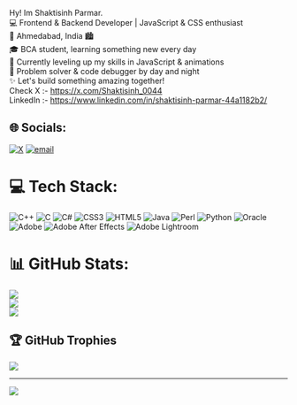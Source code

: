 Hy! Im Shaktisinh Parmar.
</br>
💻 Frontend & Backend Developer | JavaScript & CSS enthusiast</br>
📍 Ahmedabad, India 🏙️</br>
🎓 BCA student, learning something new every day</br>
🚀 Currently leveling up my skills in JavaScript & animations</br>
🧠 Problem solver & code debugger by day and night</br>
✨ Let's build something amazing together!</br>
Check X :- https://x.com/Shaktisinh_0044 </br>
LinkedIn :- https://www.linkedin.com/in/shaktisinh-parmar-44a1182b2/




## 🌐 Socials:
[![X](https://img.shields.io/badge/X-black.svg?logo=X&logoColor=white)](https://x.com/shaktisinh0044) [![email](https://img.shields.io/badge/Email-D14836?logo=gmail&logoColor=white)](mailto:shaktisinh5169@gmail.com) 

# 💻 Tech Stack:
![C++](https://img.shields.io/badge/c++-%2300599C.svg?style=plastic&logo=c%2B%2B&logoColor=white) ![C](https://img.shields.io/badge/c-%2300599C.svg?style=plastic&logo=c&logoColor=white) ![C#](https://img.shields.io/badge/c%23-%23239120.svg?style=plastic&logo=csharp&logoColor=white) ![CSS3](https://img.shields.io/badge/css3-%231572B6.svg?style=plastic&logo=css3&logoColor=white) ![HTML5](https://img.shields.io/badge/html5-%23E34F26.svg?style=plastic&logo=html5&logoColor=white) ![Java](https://img.shields.io/badge/java-%23ED8B00.svg?style=plastic&logo=openjdk&logoColor=white) ![Perl](https://img.shields.io/badge/perl-%2339457E.svg?style=plastic&logo=perl&logoColor=white) ![Python](https://img.shields.io/badge/python-3670A0?style=plastic&logo=python&logoColor=ffdd54) ![Oracle](https://img.shields.io/badge/Oracle-F80000?style=plastic&logo=oracle&logoColor=white) ![Adobe](https://img.shields.io/badge/adobe-%23FF0000.svg?style=plastic&logo=adobe&logoColor=white) ![Adobe After Effects](https://img.shields.io/badge/Adobe%20After%20Effects-9999FF.svg?style=plastic&logo=Adobe%20After%20Effects&logoColor=white) ![Adobe Lightroom](https://img.shields.io/badge/Adobe%20Lightroom-31A8FF.svg?style=plastic&logo=Adobe%20Lightroom&logoColor=white)
# 📊 GitHub Stats:
![](https://github-readme-stats.vercel.app/api?username=shaktisinh0044&theme=neon&hide_border=false&include_all_commits=false&count_private=false)<br/>
![](https://nirzak-streak-stats.vercel.app/?user=shaktisinh0044&theme=neon&hide_border=false)<br/>
![](https://github-readme-stats.vercel.app/api/top-langs/?username=shaktisinh0044&theme=neon&hide_border=false&include_all_commits=false&count_private=false&layout=compact)

## 🏆 GitHub Trophies
![](https://github-profile-trophy.vercel.app/?username=shaktisinh0044&theme=radical&no-frame=false&no-bg=true&margin-w=4)

---
[![](https://visitcount.itsvg.in/api?id=shaktisinh0044&icon=6&color=0)](https://visitcount.itsvg.in)

<!-- Proudly created with GPRM ( https://gprm.itsvg.in ) -->
